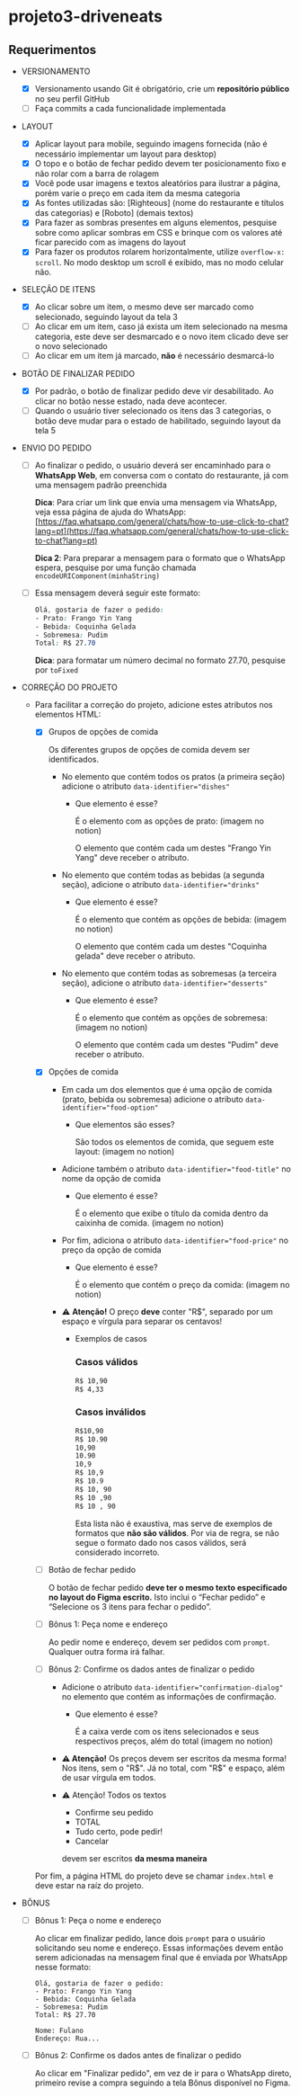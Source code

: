 # projeto3-driveneats

## Requerimentos

- VERSIONAMENTO
  - [X]  Versionamento usando Git é obrigatório, crie um **repositório público** no seu perfil GitHub
  - [ ]  Faça commits a cada funcionalidade implementada

- LAYOUT
  - [x]  Aplicar layout para mobile, seguindo imagens fornecida (não é necessário implementar um layout para desktop)
  - [x]  O topo e o botão de fechar pedido devem ter posicionamento fixo e não rolar com a barra de rolagem
  - [x]  Você pode usar imagens e textos aleatórios para ilustrar a página, porém varie o preço em cada item da mesma categoria
  - [x]  As fontes utilizadas são: [Righteous] (nome do restaurante e títulos das categorias) e [Roboto] (demais textos)
  - [x]  Para fazer as sombras presentes em alguns elementos, pesquise sobre como aplicar sombras em CSS e brinque com os valores até ficar parecido com as imagens do layout
  - [x]  Para fazer os produtos rolarem horizontalmente, utilize `overflow-x: scroll`. No modo desktop um scroll é exibido, mas no modo celular não.

- SELEÇÃO DE ITENS
  - [x]  Ao clicar sobre um item, o mesmo deve ser marcado como selecionado, seguindo layout da tela 3
  - [ ]  Ao clicar em um item, caso já exista um item selecionado na mesma categoria, este deve ser desmarcado e o novo item clicado deve ser o novo selecionado
  - [ ]  Ao clicar em um item já marcado, **não** é necessário desmarcá-lo

- BOTÃO DE FINALIZAR PEDIDO
  - [x]  Por padrão, o botão de finalizar pedido deve vir desabilitado. Ao clicar no botão nesse estado, nada deve acontecer.
  - [ ]  Quando o usuário tiver selecionado os itens das 3 categorias, o botão deve mudar para o estado de habilitado, seguindo layout da tela 5

- ENVIO DO PEDIDO
  - [ ]  Ao finalizar o pedido, o usuário deverá ser encaminhado para o **WhatsApp Web**, em conversa com o contato do restaurante, já com uma mensagem padrão preenchida
      
      **Dica**: Para criar um link que envia uma mensagem via WhatsApp, veja essa página de ajuda do WhatsApp: [https://faq.whatsapp.com/general/chats/how-to-use-click-to-chat?lang=pt](https://faq.whatsapp.com/general/chats/how-to-use-click-to-chat?lang=pt)
      
      **Dica 2**: Para preparar a mensagem para o formato que o WhatsApp espera, pesquise por uma função chamada `encodeURIComponent(minhaString)`
      
  - [ ]  Essa mensagem deverá seguir este formato:
      
      ```css
      Olá, gostaria de fazer o pedido:
      - Prato: Frango Yin Yang
      - Bebida: Coquinha Gelada
      - Sobremesa: Pudim
      Total: R$ 27.70
      ```
      
      **Dica**: para formatar um número decimal no formato 27.70, pesquise por `toFixed`

- CORREÇÃO DO PROJETO
  - Para facilitar a correção do projeto, adicione estes atributos nos elementos HTML:

    - [x] Grupos de opções de comida
        
        Os diferentes grupos de opções de comida devem ser identificados.
        
        - No elemento que contém todos os pratos (a primeira seção) adicione o atributo `data-identifier="dishes"`
            - Que elemento é esse?
                
                É o elemento com as opções de prato: (imagem no notion)
                
                O elemento que contém cada um destes "Frango Yin Yang" deve receber o atributo.
                
        - No elemento que contém todas as bebidas (a segunda seção), adicione o atributo `data-identifier="drinks"`
            - Que elemento é esse?
                
                É o elemento que contém as opções de bebida: (imagem no notion)
                
                O elemento que contém cada um destes "Coquinha gelada" deve receber o atributo.
                
        - No elemento que contém todas as sobremesas (a terceira seção), adicione o atributo `data-identifier="desserts"`
            - Que elemento é esse?
                
                É o elemento que contém as opções de sobremesa: (imagem no notion)
                
                O elemento que contém cada um destes "Pudim" deve receber o atributo.
                
    - [x] Opções de comida
        - Em cada um dos elementos que é uma opção de comida (prato, bebida ou sobremesa) adicione o atributo `data-identifier="food-option"`
            - Que elementos são esses?
                
                São todos os elementos de comida, que seguem este layout: (imagem no notion)
                
        - Adicione também o atributo `data-identifier="food-title"` no nome da opção de comida
            - Que elemento é esse?
                
                É o elemento que exibe o título da comida dentro da caixinha de comida. (imagem no notion)

        - Por fim, adiciona o atributo `data-identifier="food-price"` no preço da opção de comida
            - Que elemento é esse?
                
                É o elemento que contém o preço da comida: (imagem no notion)
                
        - ⚠️ **Atenção!** O preço **deve** conter "R$", separado por um espaço e vírgula para separar os centavos!
            - Exemplos de casos
                
                ### Casos válidos
                
                ```html
                R$ 10,90
                R$ 4,33
                ```
                
                ### Casos inválidos
                
                ```html
                R$10,90
                R$ 10.90
                10,90
                10.90
                10,9
                R$ 10,9
                R$ 10.9
                R$ 10, 90
                R$ 10 ,90
                R$ 10 , 90
                ```
                
                Esta lista não é exaustiva, mas serve de exemplos de formatos que **não são válidos**. Por via de regra, se não segue o formato dado nos casos válidos, será considerado incorreto.
                
    - [ ] Botão de fechar pedido
        
        O botão de fechar pedido **deve ter o mesmo texto especificado no layout do Figma escrito.** Isto inclui o “Fechar pedido” e “Selecione os 3 itens para fechar o pedido”.
        
    - [ ] Bônus 1: Peça nome e endereço
        
        Ao pedir nome e endereço, devem ser pedidos com `prompt`. Qualquer outra forma irá falhar. 
        
    - [ ] Bônus 2: Confirme os dados antes de finalizar o pedido
        - Adicione o atributo `data-identifier="confirmation-dialog"` no elemento que contém as informações de confirmação.
            - Que elemento é esse?
                
                É a caixa verde com os itens selecionados e seus respectivos preços, além do total (imagem no notion)
                
        - **⚠️ Atenção!** Os preços devem ser escritos da mesma forma! Nos itens, sem o "R$". Já no total, com "R$" e espaço, além de usar vírgula em todos.
        - ⚠️ Atenção! Todos os textos
            - Confirme seu pedido
            - TOTAL
            - Tudo certo, pode pedir!
            - Cancelar
            
            devem ser escritos **da mesma maneira**
            

    Por fim, a página HTML do projeto deve se chamar `index.html` e deve estar na raíz do projeto.


- BÔNUS
  - [ ] Bônus 1: Peça o nome e endereço
      
      Ao clicar em finalizar pedido, lance dois `prompt` para o usuário solicitando seu nome e endereço. Essas informações devem então serem adicionadas na mensagem final que é enviada por WhatsApp nesse formato:
      
      ```
      Olá, gostaria de fazer o pedido:
      - Prato: Frango Yin Yang
      - Bebida: Coquinha Gelada
      - Sobremesa: Pudim
      Total: R$ 27.70
      
      Nome: Fulano
      Endereço: Rua...
      ```
      
  - [ ] Bônus 2: Confirme os dados antes de finalizar o pedido
      
      Ao clicar em "Finalizar pedido", em vez de ir para o WhatsApp direto, primeiro revise a compra seguindo a tela Bônus disponível no Figma.
